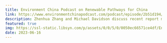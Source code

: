 ```yaml
---
title: Environment China Podcast on Renewable Pathways for China
link: https://www.environmentchinapodcast.com/podcast/episode/2b51d194/renewable-pathways-for-china-with-michael-davidson-and-zhang-zhenhua
description: Zhenhua Zhang and Michael Davidson discuss recent report modeling pathways to carbon neutrality
featured: true
img: https://ssl-static.libsyn.com/p/assets/0/0/5/0/0050ec66571ce4df/EnviroChina_logo_dragonWind_final.png
date: 2023-06-16
---
```

